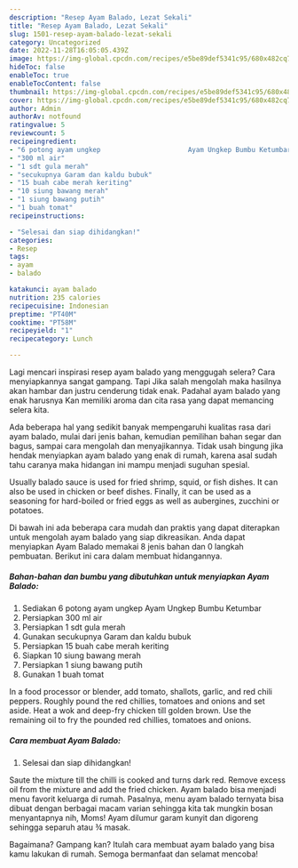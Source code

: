 ```yaml
---
description: "Resep Ayam Balado, Lezat Sekali"
title: "Resep Ayam Balado, Lezat Sekali"
slug: 1501-resep-ayam-balado-lezat-sekali
category: Uncategorized
date: 2022-11-28T16:05:05.439Z
image: https://img-global.cpcdn.com/recipes/e5be89def5341c95/680x482cq70/ayam-balado-foto-resep-utama.jpg
hideToc: false
enableToc: true
enableTocContent: false
thumbnail: https://img-global.cpcdn.com/recipes/e5be89def5341c95/680x482cq70/ayam-balado-foto-resep-utama.jpg
cover: https://img-global.cpcdn.com/recipes/e5be89def5341c95/680x482cq70/ayam-balado-foto-resep-utama.jpg
author: Admin
authorAv: notfound
ratingvalue: 5
reviewcount: 5
recipeingredient:
- "6 potong ayam ungkep                      Ayam Ungkep Bumbu Ketumbar"
- "300 ml air"
- "1 sdt gula merah"
- "secukupnya Garam dan kaldu bubuk"
- "15 buah cabe merah keriting"
- "10 siung bawang merah"
- "1 siung bawang putih"
- "1 buah tomat"
recipeinstructions:

- "Selesai dan siap dihidangkan!"
categories:
- Resep
tags:
- ayam
- balado

katakunci: ayam balado 
nutrition: 235 calories
recipecuisine: Indonesian
preptime: "PT40M"
cooktime: "PT58M"
recipeyield: "1"
recipecategory: Lunch

---
```



Lagi mencari inspirasi resep ayam balado yang menggugah selera? Cara menyiapkannya sangat gampang. Tapi Jika salah mengolah maka hasilnya akan hambar dan justru cenderung tidak enak. Padahal ayam balado yang enak harusnya Kan memiliki aroma dan cita rasa yang dapat memancing selera kita.


Ada beberapa hal yang sedikit banyak mempengaruhi kualitas rasa dari ayam balado, mulai dari jenis bahan, kemudian pemilihan bahan segar dan bagus, sampai cara mengolah dan menyajikannya. Tidak usah bingung jika hendak menyiapkan ayam balado yang enak di rumah, karena asal sudah tahu caranya maka hidangan ini mampu menjadi suguhan spesial.

Usually balado sauce is used for fried shrimp, squid, or fish dishes. It can also be used in chicken or beef dishes. Finally, it can be used as a seasoning for hard-boiled or fried eggs as well as aubergines, zucchini or potatoes.


Di bawah ini ada beberapa cara mudah dan praktis yang dapat diterapkan untuk mengolah ayam balado yang siap dikreasikan. Anda dapat menyiapkan Ayam Balado memakai 8 jenis bahan dan 0 langkah pembuatan. Berikut ini cara dalam membuat hidangannya.

<!--inarticleads1-->

##### Bahan-bahan dan bumbu yang dibutuhkan untuk menyiapkan Ayam Balado:

1. Sediakan 6 potong ayam ungkep                      Ayam Ungkep Bumbu Ketumbar
1. Persiapkan 300 ml air
1. Persiapkan 1 sdt gula merah
1. Gunakan secukupnya Garam dan kaldu bubuk
1. Persiapkan 15 buah cabe merah keriting
1. Siapkan 10 siung bawang merah
1. Persiapkan 1 siung bawang putih
1. Gunakan 1 buah tomat


In a food processor or blender, add tomato, shallots, garlic, and red chili peppers. Roughly pound the red chillies, tomatoes and onions and set aside. Heat a wok and deep-fry chicken till golden brown. Use the remaining oil to fry the pounded red chillies, tomatoes and onions. 

<!--inarticleads2-->

##### Cara membuat Ayam Balado:


1. Selesai dan siap dihidangkan!

Saute the mixture till the chilli is cooked and turns dark red. Remove excess oil from the mixture and add the fried chicken. Ayam balado bisa menjadi menu favorit keluarga di rumah. Pasalnya, menu ayam balado ternyata bisa dibuat dengan berbagai macam varian sehingga kita tak mungkin bosan menyantapnya nih, Moms! Ayam dilumur garam kunyit dan digoreng sehingga separuh atau ¾ masak. 

Bagaimana? Gampang kan? Itulah cara membuat ayam balado yang bisa kamu lakukan di rumah. Semoga bermanfaat dan selamat mencoba!
